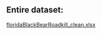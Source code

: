 ## Entire dataset:
[floridaBlackBearRoadkill_clean.xlsx](https://github.com/amckennafoster/flattenedfauna/files/3238364/floridaBlackBearRoadkill_clean.xlsx)

